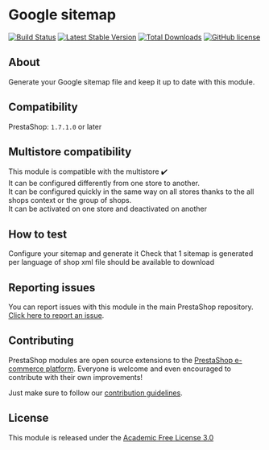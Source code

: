 # Google sitemap

[![Build Status](https://travis-ci.com/PrestaShop/gsitemap.svg?branch=master)](https://travis-ci.com/PrestaShop/gsitemap)
[![Latest Stable Version](https://poser.pugx.org/PrestaShop/gsitemap/v)](//packagist.org/packages/PrestaShop/gsitemap)
[![Total Downloads](https://poser.pugx.org/PrestaShop/gsitemap/downloads)](//packagist.org/packages/PrestaShop/gsitemap)
[![GitHub license](https://img.shields.io/github/license/PrestaShop/gsitemap)](https://github.com/PrestaShop/gsitemap/LICENSE.md)

## About

Generate your Google sitemap file and keep it up to date with this module.

## Compatibility

PrestaShop: `1.7.1.0` or later

## Multistore compatibility

This module is compatible with the multistore :heavy_check_mark: <br/>
It can be configured differently from one store to another.<br/>
It can be configured quickly in the same way on all stores thanks to the all shops context or the group of shops.<br/>
It can be activated on one store and deactivated on another

## How to test

Configure your sitemap and generate it
Check that 1 sitemap is generated per language of shop
xml file should be available to download

## Reporting issues

You can report issues with this module in the main PrestaShop repository. [Click here to report an issue][report-issue]. 

## Contributing

PrestaShop modules are open source extensions to the [PrestaShop e-commerce platform][prestashop]. Everyone is welcome and even encouraged to contribute with their own improvements!

Just make sure to follow our [contribution guidelines][contribution-guidelines].

## License

This module is released under the [Academic Free License 3.0][AFL-3.0] 

[report-issue]: https://github.com/PrestaShop/PrestaShop/issues/new/choose
[prestashop]: https://www.prestashop-project.org/
[contribution-guidelines]: https://devdocs.prestashop-project.org/1.7/contribute/contribution-guidelines/project-modules/
[AFL-3.0]: https://opensource.org/licenses/AFL-3.0
